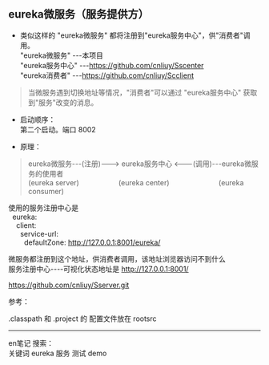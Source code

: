 ## eureka微服务（服务提供方）

* 类似这样的 "eureka微服务" 都将注册到"eureka服务中心"，供"消费者"调用。   
  "eureka微服务" ---本项目  
  "eureka服务中心" ---https://github.com/cnliuy/Sscenter  
  "eureka消费者" ---https://github.com/cnliuy/Scclient  
  
>  当微服务遇到切换地址等情况，"消费者"可以通过 "eureka服务中心" 获取到"服务"改变的消息。  
  
* 启动顺序：  
       第二个启动。端口 8002   
  
* 原理：  
              
> eureka微服务---(注册)---> eureka服务中心 <---(调用)---eureka微服务的使用者  
> (eureka server)&nbsp;&nbsp;&nbsp;&nbsp;&nbsp;&nbsp;&nbsp;&nbsp;&nbsp;&nbsp;&nbsp;&nbsp;&nbsp;&nbsp;&nbsp;&nbsp;&nbsp;&nbsp;&nbsp;&nbsp;(eureka center)&nbsp;&nbsp;&nbsp;&nbsp;&nbsp;&nbsp;&nbsp;&nbsp;&nbsp;&nbsp;&nbsp;&nbsp;&nbsp;&nbsp;&nbsp;&nbsp;&nbsp;&nbsp;&nbsp;&nbsp;&nbsp;&nbsp;&nbsp;&nbsp; (eureka consumer)  
  
  
  
   
     
使用的服务注册中心是  
&nbsp;&nbsp;eureka:  
&nbsp;&nbsp;&nbsp;&nbsp;client:  
&nbsp;&nbsp;&nbsp;&nbsp;&nbsp;&nbsp;service-url:  
&nbsp;&nbsp;&nbsp;&nbsp;&nbsp;&nbsp;&nbsp;&nbsp;defaultZone: http://127.0.0.1:8001/eureka/  
        
微服务都注册到这个地址，供消费者调用，该地址浏览器访问不到什么  
服务注册中心----可视化状态地址是 http://127.0.0.1:8001/  
  
  
     
  
  
https://github.com/cnliuy/Sserver.git  

参考：  
  
 .classpath 和 .project 的 配置文件放在 rootsrc  
       
----  
en笔记 搜索：  
关键词  eureka 服务 测试 demo  


